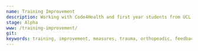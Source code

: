 ```yaml
---
name: Training Improvement
description: Working with Code4Health and first year students from UCL Department of Computer Science, we aim to produce a measurable improvement in the standard of Trauma & Orthopaedic (T&O) training by gathering feedback by text from the trainees, then supplying weekly collated group feedback to those hospitals training them
stage: Alpha
www: /training-improvement/
git: 
keywords: training, improvement, measures, trauma, orthopeadic, feedback 
--- 
```

